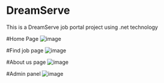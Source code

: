 # DreamServe
This is a DreamServe job portal project using .net technology

#Home Page
![image](https://user-images.githubusercontent.com/83817233/219959997-22ad36fe-e98f-428a-8879-f1f44899003e.png)

#Find job page
![image](https://user-images.githubusercontent.com/83817233/219959938-7e49c136-5bce-4e54-91e1-0b04d1d5d6a5.png)

#About us page
![image](https://user-images.githubusercontent.com/83817233/219960051-dc90396e-2b8c-45fa-a207-88ffcd6859f7.png)

#Admin panel
![image](https://user-images.githubusercontent.com/83817233/219960096-d1f5f988-7545-420e-a38d-d3b352dd01a0.png)

